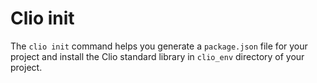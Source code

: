 # Clio init

The `clio init` command helps you generate a `package.json` file for your project and install the Clio standard library in `clio_env` directory of your project.

